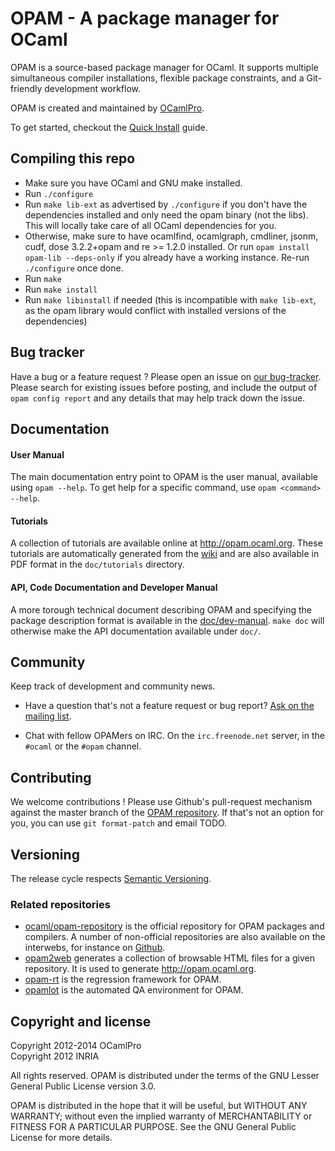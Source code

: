 # OPAM - A package manager for OCaml

OPAM is a source-based package manager for OCaml. It supports multiple simultaneous
compiler installations, flexible package constraints, and a Git-friendly development
workflow.

OPAM is created and maintained by [OCamlPro](http://www.ocamlpro.com).

To get started, checkout the [Quick
Install](http://opam.ocaml.org/doc/Quick_Install.html) guide.

## Compiling this repo

* Make sure you have OCaml and GNU make installed.
* Run `./configure`
* Run `make lib-ext` as advertised by `./configure` if you don't have the
  dependencies installed and only need the opam binary (not the libs). This will
  locally take care of all OCaml dependencies for you.
* Otherwise, make sure to have ocamlfind, ocamlgraph, cmdliner, jsonm, cudf,
  dose 3.2.2+opam and re >= 1.2.0 installed. Or run `opam install
  opam-lib --deps-only` if you already have a working instance. Re-run
  `./configure` once done.
* Run `make`
* Run `make install`
* Run `make libinstall` if needed (this is incompatible with `make lib-ext`, as
  the opam library would conflict with installed versions of the dependencies)

## Bug tracker

Have a bug or a feature request ? Please open an issue on [our
bug-tracker](https://github.com/ocaml/opam/issues). Please search for existing
issues before posting, and include the output of `opam config report` and any
details that may help track down the issue.

## Documentation

#### User Manual

The main documentation entry point to OPAM is the user manual,
available using `opam --help`. To get help for a specific command, use
`opam <command> --help`.

#### Tutorials

A collection of tutorials are available online at <http://opam.ocaml.org>.
These tutorials are automatically generated from the
[wiki](https://github.com/ocaml/opam/wiki/_pages) and
are also available in PDF format in the `doc/tutorials` directory.

#### API, Code Documentation and Developer Manual

A more torough technical document describing OPAM and specifying the package
description format is available in the
[doc/dev-manual](https://raw.github.com/ocaml/opam/blob/doc/dev-manual/dev-manual.pdf).
`make doc` will otherwise make the API documentation available under `doc/`.

## Community

Keep track of development and community news.

* Have a question that's not a feature request or bug report?
  [Ask on the mailing list](http://lists.ocaml.org/listinfo/infrastructure).

* Chat with fellow OPAMers on IRC. On the `irc.freenode.net` server,
  in the `#ocaml` or the `#opam` channel.

## Contributing

We welcome contributions ! Please use Github's pull-request mechanism against
the master branch of the [OPAM repository](https://github.com/ocaml/opam). If
that's not an option for you, you can use `git format-patch` and email TODO.

## Versioning

The release cycle respects [Semantic Versioning](http://semver.org/).

### Related repositories

- [ocaml/opam-repository](https://github.com/ocaml/opam-repository) is the official repository for OPAM packages and compilers. A number of non-official repositories are also available on the interwebs, for instance on [Github](https://github.com/search?q=opam-repo&type=Repositories).
- [opam2web](https://github.com/ocaml/opam2web) generates a collection of browsable HTML files for a given repository. It is used to generate http://opam.ocaml.org.
- [opam-rt](https://github.com/ocaml/opam-rt) is the regression framework for OPAM.
- [opamlot](https://github.com/ocamllabs/ocamlot) is the automated QA environment for OPAM. 

## Copyright and license

Copyright 2012-2014 OCamlPro  
Copyright 2012 INRIA

All rights reserved. OPAM is distributed under the terms of
the GNU Lesser General Public License version 3.0.

OPAM is distributed in the hope that it will be useful,
but WITHOUT ANY WARRANTY; without even the implied warranty of
MERCHANTABILITY or FITNESS FOR A PARTICULAR PURPOSE.  See the
GNU General Public License for more details.

